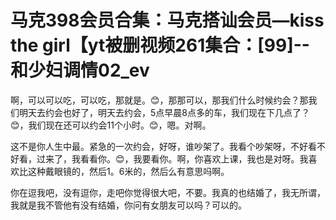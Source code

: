 # 马克398会员合集：马克搭讪会员—kiss the girl【yt被删视频261集合：[99]--和少妇调情02_ev

啊，可以可以吃，可以吃，那就是。😊，那那可以，那我们什么时候约会？那我们明天去约会也好了，明天去约会，5点早晨8点多的车，我们现在下几点了？😊，我们现在还可以约会11个小时。😊，嗯。对啊。

这不是你人生中最。紧急的一次约会，好呀，谁吵架了。我看个吵架呀，不好看不好看，过来了，我看看你。😊，我要看你。啊，你喜欢上课，我也是对呀。我喜欢比这种戴眼镜的，然后1。6米的，然后么有意思吗啊。

你在逗我吧，没有逗你，走吧你觉得很大吧，不要。我真的也结婚了，我无所谓，我就是我不管他有没有结婚，你问有女朋友可以吗？可以的。

